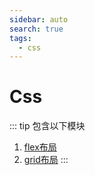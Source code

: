 ```yaml
---
sidebar: auto
search: true
tags:
  - css
---
```


# Css

::: tip 包含以下模块
1. [flex布局](./flex.md)
2. [grid布局](./grid.md)
:::
